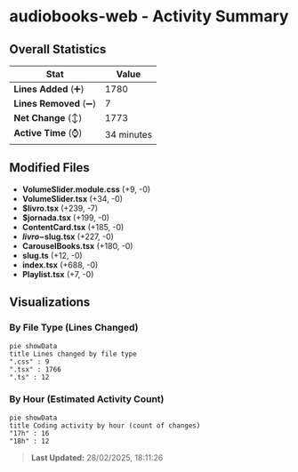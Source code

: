# audiobooks-web - Activity Summary 

## Overall Statistics

| Stat                   | Value                                                             |
| ---------------------- | ----------------------------------------------------------------- |
| **Lines Added** (➕)   | 1780                                          |
| **Lines Removed** (➖) | 7                                        |
| **Net Change** (↕)    | 1773                |
| **Active Time** (⌚)   | 34 minutes |


## Modified Files
- **VolumeSlider.module.css** (+9, -0)
- **VolumeSlider.tsx** (+34, -0)
- **$livro.tsx** (+239, -7)
- **$jornada.tsx** (+199, -0)
- **ContentCard.tsx** (+185, -0)
- **$livro-$slug.tsx** (+227, -0)
- **CarouselBooks.tsx** (+180, -0)
- **slug.ts** (+12, -0)
- **index.tsx** (+688, -0)
- **Playlist.tsx** (+7, -0)

## Visualizations

### By File Type (Lines Changed)

```mermaid
pie showData
title Lines changed by file type
".css" : 9
".tsx" : 1766
".ts" : 12
```

### By Hour (Estimated Activity Count)

```mermaid
pie showData
title Coding activity by hour (count of changes)
"17h" : 16
"18h" : 12
```


> **Last Updated:** 28/02/2025, 18:11:26